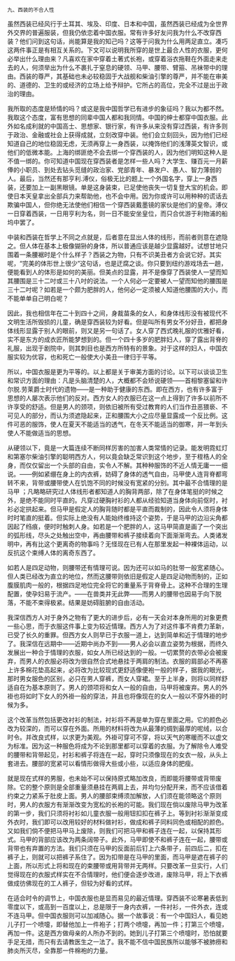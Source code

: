     九、西装的不合人性 

   虽然西装已经风行于土耳其、埃及、印度、日本和中国，虽然西装已经成为全世界外交界的普遍服装，但我仍依恋着中国衣服。常有许多好友问我为什么不改穿西装？他们问到这句话，尚能算是我的知己吗？这等于问我为什么用两足直立。凑巧这两件事正是有相互关系的。下文可以说明我所穿的是世上最合人性的衣服，更何必举出什么理由来？凡喜欢在家中穿着土著式长袍，或穿着浴衣拖鞋在外面走来走去的人，何须举出为什么不裹扎于窒息的硬领、马甲、腰带、臂箍、吊袜带中的理由。西装的尊严，其基础也未必较稳固于大战舰和柴油引擎的尊严，并不能在审美的、道德的、卫生的或经济的立场上给予辩护。它所占的高位，完全不过是出于政治的理由。

   我所取的态度是矫情的吗？或这是我中国哲学已有进步的象征吗？我以为都不然。我取这个态度，富有思想的同辈中国人都和我同情。中国的绅士都穿中国衣服。此外如名成利就的中国高士、思想家、银行家，有许多从来没有穿过西装，有许多则于政治、金融或社会上获得成就，立刻改穿中装。他们会立刻回头，因为他们已经知道自己的地位稳固无虑，无须再穿上一身西装，以掩饰他们的浅薄英文智识，或他们的低微本能。上海的绑匪绝不会去绑一个穿西装的人，因为他们明知这种人是不值一绑的。你可知道中国现在穿西装者是怎样一些人吗？大学生、赚百元一月薪俸的小职员、到处去钻头觅缝的政治家、党部青年、暴发户、愚人、智力薄弱的人。最后，当然还有那亨利.溥仪，俗极无比的题上一个外国名字，穿上一身西装，还要加上一副黑眼镜。单是这身装束，已足使他丧失一切复登大宝的机会。即使日本天皇拿出全部兵力来帮助他，也不会中用。因为你或许可以用种种的谎话去欺骗中国人，但你绝无法使他们相信一个穿西装戴墨镜的家伙是他们的皇帝。溥仪一日穿着西装，一日用亨利为名，则一日不能安坐皇位，而只合优游于利物浦的船坞中罢了。

   中装和西装在哲学上不同之点就是，后者意在显出人体的线形，而前者则意在遮隐之。但人体在基本上极像猢狲的身体，所以普通应该是越少显露越好。试想甘地只围着一条腰裾时是个什么样子？西装之为物，只有不识美丑者方会说它好。其实呢，“完美的体形世上很少”这句话，也是迂腐之谈。你只要到纽约游戏场去一趟，便能看到人的体形是如何的美丽。但美点的显露，并不是像穿了西装使人一望而知其腰围是三十二吋或三十八吋的说法。一个人何必一定要被人一望而知他的腰围是三十二吋呢？如若是一个颇为肥胖的人，他何必一定须被人知道他腰围的大小，而不能单单自己明白呢？

   因此，我也相信年在二十到四十之间，身裁苗条的女人，和身体线形没有被现代不文明生活所毁损的儿童，确是穿西装较为好看。但是叫所有男女不分好丑，都把身体线形显露于别人的眼前，则又是另一句话了。女人穿了西式晚礼服的优雅好看，实不是东方的成衣匠所能梦想到的。但一个四十多岁的肥胖妇人，穿了露出背脊的礼服，出现于剧院中，则其刺目也是西方所特有的景象。对于这样的妇人，中国衣服实较为优容，也和死亡一般使大小美丑一律归于平等。

   所以，中国衣服是更为平等的。以上都是关于审美方面的讨论。以下可以谈谈卫生和常识方面的理由：凡是头脑清楚的人，大概都不会矫说硬领——首相黎塞留和许尔脱.劳莱爵士时代的遗物——是一种助于健康的东西。即在西方，也有许多富于思想的人屡次表示他们的反对。西方女人的衣服已在这一点上得到了许多以前所不许享受的舒适。但是男人的颈项，则依旧被所有受过教育的人们当作丑恶猥亵、不可见人的部分，而认为须遮隐起来，正和腰围大小之应尽量显露成一个反比例。这件可恶的服饰，使人在夏天不能适当的透气，在冬天不能适当的御寒，并一年到头使人不能做适当的思想。

   从硬领以下，竟是一大篇连续不断同样厉害的加害人类常情的记录。能发明霓虹灯和第塞尔柴油引擎的聪明西方人，何以竟会缺乏常识到这个地步，至于桎梏人的全身，而仅仅留出一个头部的自由，实令人不解。其种种服饰的不近人情无庸一一细说。——例如紧绷在身上的内衣裤，妨碍了身体的透气自由，马甲使人连背脊都弯转不来，背带或腰带使人在饥饱不同的时候没有宽紧的分别。其中最不合情理的是马甲 ；凡略略研究过人体线形者都知道人的胸背两部，除了在身体笔挺的时候之外，是绝不能同时平直的。凡穿过硬胸衬衫的人都从经验知道当身体向前伛时，衬衫必定拱起来。但马甲是假定人的胸背随时都是平直而裁制的，因此令人须将身体时时笔直的挺着。但实际上绝没有人能始终维持这个姿势，于是马甲的边沿尖角都因起了绉痕，便时时触刺人身。如若是一个肥胖的人，这马甲简直是画了一个突出的弧形线，尽头之处触出空中，再由腰带和裤子接续着向下面渐渐弯去。人类诸发明中，再有比这个更离奇的物事吗？无怪现在已有人在那里发起一种裸体运动，以反抗这个束缚人体的离奇东西了。

   如若人是四足动物，则腰带还有情理可说。因为还可以如马的肚带一般宽紧随心。但人类已经改为直立的地位，然而这腰带则依旧是假定人是四足动物而制的，正如腹膜肌肉一般的，根据四足地位完全将它的重量系于背脊骨上。这种不合理的生理配置，使孕妇易于流产。——在兽类并无此弊——而男人的腰带也因易于向下脱落，不能不束得极紧。结果是妨碍脏腑的自由活动。

   我深信西方人对于身外之物有了更大的进步后，必有一天会对本身所用的对象更费一些心思，而于衣服这件事上变为较近情理。西方人为了对这件事不肯费力革新，已受了长久的重罪。但西方女人则早已于衣服一道上，达到简单和近于情理的地步了。我深信在远期中——近期中尚办不到——男人必会以直立姿势为根据，而终久发展出一种合于情理的衣服，如女人所已经达到的一般。一切累赘的衣带必会被废弃，而男人的衣服必将改为很自然合式地悬挂于两肩的制法。衣服的肩部必不再塞上许多棉花垫高起来，必将改为比较现式更舒适像便袍一般的样子，据我的眼光，那时男女服色的区别，必只在男人穿裤，而女人穿裙。至于上半身，则将以同样舒适自在为基本原则了。男人的颈项将和女人一般的自由，马甲将被废弃。男人的外褂也将如时下女人的外褂一般的穿法，并且也将像现在的女人一般以不穿外褂的时候为多。

   这个改革当然包括更改衬衫的制法，衬衫将不再是单为穿在里面之用。它的颜色必改为较深的，而可以穿在外面。所用的材料将改为从最薄的绸到最厚的呢绒，以合时令。并改良式样，以求更为美观。外褂可穿可不穿，将以天气的寒暖而不以虚文为标准。因为这一种服色将成为不论到那里都可以穿着的衣服。为了解除令人难受的腰带和背带起见，衬衫和裤子将连在一起，穿时只须像现在的女衣一般，从头上套进去。腰部的宽紧可以看情形做得大些或小些，以适应身体的肥瘦。

   就是现在式样的男服，也未始不可以保持原式略加改良，而即能将腰带或背带废除。它的整个原则是全部重量须悬挂在两肩上去，并均匀分配开来，而不应该借着约束之力紧系于肚皮上面。男人的腰部束缚须加解放，人们须在能领略这个原则时，男人的衣服方有渐渐改变为宽松的长袍的可能。我们现在倘以废除马甲为改革的第一步，我们只须将衬衫如儿童衣服一般用钮扣扣在裤子上。等到衬衫渐渐变成外衣时，我们即可以改用较好的材料做衬衫，做成和裤子同料同色或相配的颜色。又如我们倘不便把马甲马上废除，则我们可把马甲和裤子连在一起，以保持其形式。马甲的背部应该改为两条阔带子。此外，马甲即使不和裤子连在一起，腰带或背带也有弃置的方法。我们只须在马甲的反面前后钉上六条带子，前四后二，扣在裤子上，则就可以把裤子系住了。因为扣带是在马甲的里面，而马甲是遮在裤子的上面，所以形式上将和现在的束腰带或用背带并无两样。只要改革一旦实行，人们觉得现在的衣服式样实在不合情理时，他们便会逐步改进，废除马甲，将上下衣裤做成彷佛现在的工人裤子，但较为好看的式样。

   在适合时令的调节上，中国衣服也是显而易见的最近情理。穿西装不论寒暑表低到零度以下，或高到一百度以上，总是限于一身内衣裤，一件衬衫，一件外衣，连或不连马甲。但中国衣服则可以加减随心。据一个故事说：有一个中国妇人，看见她儿子打一个喷嚏，即替他加上一件袍子；打两个喷嚏，再加一件；打第三个喷嚏，再加一件。这是西方做母亲的人所办不到的。她到儿子打第三个喷嚏时，恐怕就要手足无措，而只有去请教医生之一法了。我不能不信中国民族所以能够不被肺痨和肺炎所灭尽，全靠那一件棉袍的力量。

